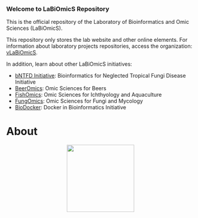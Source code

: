 ### Welcome to LaBiOmicS Repository

This is the official repository of the Laboratory of Bioinformatics and Omic Sciences (LaBiOmicS).

This repository only stores the lab website and other online elements. For information about laboratory projects repositories, access the organization: [vLaBiOmicS](https://github.com/vLaBiOmicS).

In addition, learn about other LaBiOmicS initiatives:

- [bNTFD Initiative](https://github.com/bNTFD): Bioinformatics for Neglected Tropical Fungi Disease Initiative
- [BeerOmics](https://github.com/BeerOmics): Omic Sciences for Beers
- [FishOmics](https://github.com/FishOmics): Omic Sciences for Ichthyology and Aquaculture
- [FungOmics](https://github.com/FungOmics): Omic Sciences for Fungi and Mycology
- [BioDocker](https://github.com/BioDocker): Docker in Bioinformatics Initiative


# About

<div align="center">
  <a href="https://github.com/LaBiOmicS">
  <img height="180em" src="https://github-readme-stats.vercel.app/api?username=LaBiOmicS&show_icons=true&theme=dracula&include_all_commits=true&count_private=true"/>
</div>
